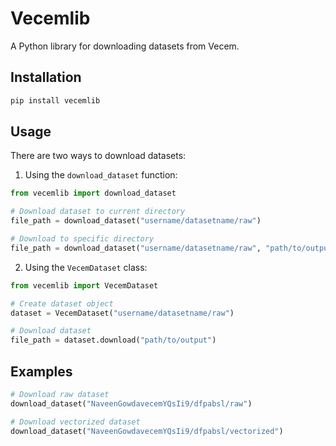 # Vecemlib

A Python library for downloading datasets from Vecem.

## Installation

```bash
pip install vecemlib
```

## Usage

There are two ways to download datasets:

1. Using the `download_dataset` function:

```python
from vecemlib import download_dataset

# Download dataset to current directory
file_path = download_dataset("username/datasetname/raw")

# Download to specific directory
file_path = download_dataset("username/datasetname/raw", "path/to/output")
```

2. Using the `VecemDataset` class:

```python
from vecemlib import VecemDataset

# Create dataset object
dataset = VecemDataset("username/datasetname/raw")

# Download dataset
file_path = dataset.download("path/to/output")
```

## Examples

```python
# Download raw dataset
download_dataset("NaveenGowdavecemYQsIi9/dfpabsl/raw")

# Download vectorized dataset
download_dataset("NaveenGowdavecemYQsIi9/dfpabsl/vectorized")
```
